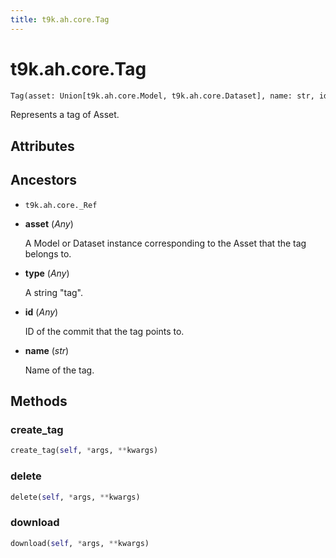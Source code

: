 ```yaml
---
title: t9k.ah.core.Tag
---
```


# t9k.ah.core.Tag

```python
Tag(asset: Union[t9k.ah.core.Model, t9k.ah.core.Dataset], name: str, id_: str)
```

Represents a tag of Asset.

## Attributes

## Ancestors

* `t9k.ah.core._Ref`
* **asset** (*Any*)

    A Model or Dataset instance corresponding to the Asset that the tag belongs to.

* **type** (*Any*)

    A string "tag".

* **id** (*Any*)

    ID of the commit that the tag points to.

* **name** (*str*)

    Name of the tag.

## Methods

### create_tag

```python
create_tag(self, *args, **kwargs)
```

### delete

```python
delete(self, *args, **kwargs)
```

### download

```python
download(self, *args, **kwargs)
```
